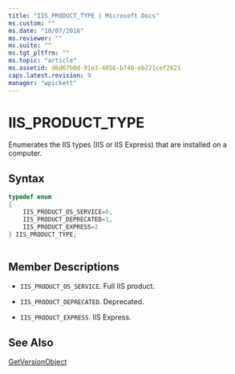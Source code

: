 ```yaml
---
title: "IIS_PRODUCT_TYPE | Microsoft Docs"
ms.custom: ""
ms.date: "10/07/2016"
ms.reviewer: ""
ms.suite: ""
ms.tgt_pltfrm: ""
ms.topic: "article"
ms.assetid: d6d67b0d-91e3-4856-b740-eb221cef2621
caps.latest.revision: 9
manager: "wpickett"
---
```

# IIS_PRODUCT_TYPE
Enumerates the IIS types (IIS or IIS Express) that are installed on a computer.  
  
## Syntax  
  
```cpp  
typedef enum  
{  
    IIS_PRODUCT_OS_SERVICE=0,   
    IIS_PRODUCT_DEPRECATED=1,  
    IIS_PRODUCT_EXPRESS=2  
} IIS_PRODUCT_TYPE;  
  
```  
  
## Member Descriptions  
  
-   `IIS_PRODUCT_OS_SERVICE`. Full IIS product.  
  
-   `IIS_PRODUCT_DEPRECATED`. Deprecated.  
  
-   `IIS_PRODUCT_EXPRESS`. IIS Express.  
  
## See Also  
 [GetVersionObject](../../\extensions/express-api-reference/getversionobject.md)